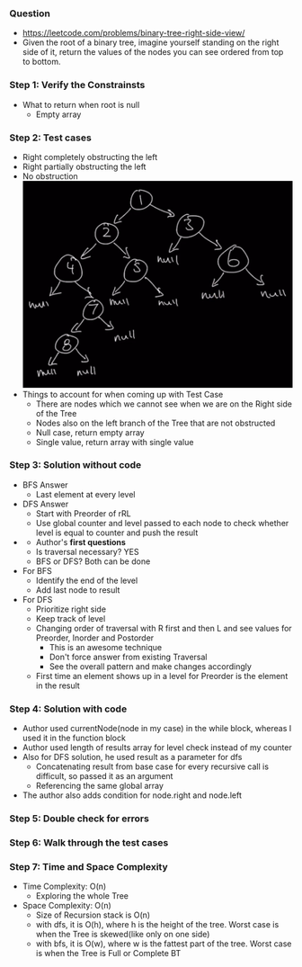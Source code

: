 ### Question 

* https://leetcode.com/problems/binary-tree-right-side-view/
* Given the root of a binary tree, imagine yourself standing on the right side of it, return the values of the nodes you can see ordered from top to bottom.

### Step 1: Verify the Constrainsts

* What to return when root is null
  * Empty array

### Step 2: Test cases

* Right completely obstructing the left
* Right partially obstructing the left
* No obstruction
![Right view](../../img/rightView.png)
* Things to account for when coming up with Test Case
  * There are nodes which we cannot see when we are on the Right side of the Tree
  * Nodes also on the left branch of the Tree that are not obstructed
  * Null case, return empty array
  * Single value, return array with single value

### Step 3: Solution without code

* BFS Answer
  * Last element at every level
* DFS Answer
  * Start with Preorder of rRL
  * Use global counter and level passed to each node to check whether level is equal to counter and push the result
* * Author's **first questions**
  * Is traversal necessary? YES
  * BFS or DFS? Both can be done
* For BFS
  * Identify the end of the level
  * Add last node to result
* For DFS
  * Prioritize right side
  * Keep track of level
  * Changing order of traversal with R first and then L and see values for Preorder, Inorder and Postorder
    * This is an awesome technique
    * Don't force answer from existing Traversal
    * See the overall pattern and make changes accordingly
  * First time an element shows up in a level for Preorder is the element in the result
### Step 4: Solution with code

* Author used currentNode(node in my case) in the while block, whereas I used it in the function block
* Author used length of results array for level check instead of my counter
* Also for DFS solution, he used result as a parameter for dfs
  * Concatenating result from base case for every recursive call is difficult, so passed it as an argument
  * Referencing the same global array
* The author also adds condition for node.right and node.left

### Step 5: Double check for errors

### Step 6: Walk through the test cases

### Step 7: Time and Space Complexity

* Time Complexity: O(n)
  * Exploring the whole Tree
* Space Complexity: O(n)
  * Size of Recursion stack is O(n)
  * with dfs, it is O(h), where h is the height of the tree. Worst case is when the Tree is skewed(like only on one side)
  * with bfs, it is O(w), where w is the fattest part of the tree. Worst case is when the Tree is Full or Complete BT
